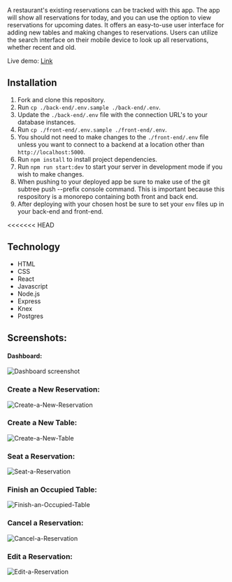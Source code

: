 A restaurant's existing reservations can be tracked with this app. The app will show all reservations for today, and you can use the option to view reservations for upcoming dates. It offers an easy-to-use user interface for adding new tables and making changes to reservations. Users can utilize the search interface on their mobile device to look up all reservations, whether recent and old.

Live demo: [Link]()


## Installation

1. Fork and clone this repository.
1. Run `cp ./back-end/.env.sample ./back-end/.env`.
1. Update the `./back-end/.env` file with the connection URL's to your database instances.
1. Run `cp ./front-end/.env.sample ./front-end/.env`.
1. You should not need to make changes to the `./front-end/.env` file unless you want to connect to a backend at a location other than `http://localhost:5000`.
1. Run `npm install` to install project dependencies.
1. Run `npm run start:dev` to start your server in development mode if you wish to make changes.
1. When pushing to your deployed app be sure to make use of the git subtree push --prefix <file> console command. This is important because this respository is a monorepo containing both front and back end.
1. After deploying with your chosen host be sure to set your `env` files up in your back-end and front-end.  


<<<<<<< HEAD
## Technology

* HTML
* CSS
* React
* Javascript
* Node.js
* Express
* Knex  
* Postgres 

## Screenshots: 
#### Dashboard:

![Dashboard screenshot]()

### Create a New Reservation:

![Create-a-New-Reservation]()

### Create a New Table:

![Create-a-New-Table]()

### Seat a Reservation:

![Seat-a-Reservation]()

### Finish an Occupied Table:

![Finish-an-Occupied-Table]()

### Cancel a Reservation:

![Cancel-a-Reservation]()

### Edit a Reservation:

![Edit-a-Reservation]()
